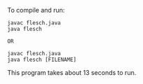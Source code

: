 To compile and run:
    
    javac flesch.java
    java flesch
        
    OR
    
    javac flesch.java
    java flesch [FILENAME]    

This program takes about 13 seconds to run.
